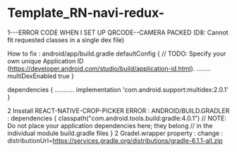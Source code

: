 # Template_RN-navi-redux-

 1---ERROR CODE WHEN I SET UP QRCODE--CAMERA PACKED 
(D8: Cannot fit requested classes in a single dex file)

How to fix : android/app/build.gradle
defaultConfig {
        // TODO: Specify your own unique Application ID (https://developer.android.com/studio/build/application-id.html).
        ........
        multiDexEnabled true
    }


dependencies {
    ...........
    implementation 'com.android.support:multidex:2.0.1'
}


2 Insstall REACT-NATIVE-CROP-PICKER
ERROR :
ANDROID/BUILD.GRADLER :
dependencies {
        classpath("com.android.tools.build:gradle:4.0.1")
        // NOTE: Do not place your application dependencies here; they belong
        // in the individual module build.gradle files
    }
  2 Gradel.wrapper property : change :  distributionUrl=https://services.gradle.org/distributions/gradle-6.1.1-all.zip

